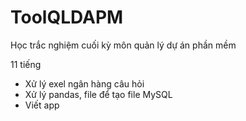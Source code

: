 # ToolQLDAPM
Học trắc nghiệm cuối kỳ môn quản lý dự án phần mềm

11 tiếng

* Xử lý exel ngân hàng câu hỏi
* Xử lý pandas, file để tạo file MySQL
* Viết app
